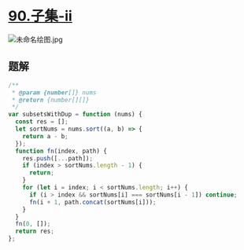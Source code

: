 # [90.子集-ii](https://leetcode-cn.com/problems/subsets-ii/)

![未命名绘图.jpg](http://tva1.sinaimg.cn/large/006vSZ9Ugy1gxeqns3u8hj30se0dxwfr.jpg)

## 题解

```js
/**
 * @param {number[]} nums
 * @return {number[][]}
 */
var subsetsWithDup = function (nums) {
  const res = [];
  let sortNums = nums.sort((a, b) => {
    return a - b;
  });
  function fn(index, path) {
    res.push([...path]);
    if (index > sortNums.length - 1) {
      return;
    }
    for (let i = index; i < sortNums.length; i++) {
      if (i > index && sortNums[i] === sortNums[i - 1]) continue;
      fn(i + 1, path.concat(sortNums[i]));
    }
  }
  fn(0, []);
  return res;
};
```
